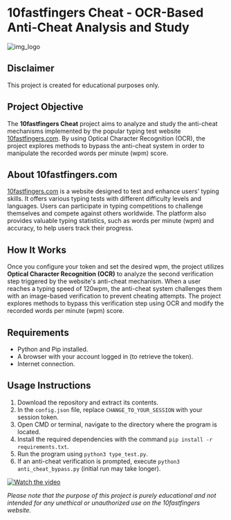 # 10fastfingers Cheat - OCR-Based Anti-Cheat Analysis and Study

![img_logo](https://10fastfingers.com/img/layout/logo%402x.png)

## Disclaimer

This project is created for educational purposes only.

## Project Objective

The **10fastfingers Cheat** project aims to analyze and study the anti-cheat mechanisms implemented by the popular typing test website [10fastfingers.com](https://10fastfingers.com). By using Optical Character Recognition (OCR), the project explores methods to bypass the anti-cheat system in order to manipulate the recorded words per minute (wpm) score.

## About 10fastfingers.com

[10fastfingers.com](https://10fastfingers.com) is a website designed to test and enhance users' typing skills. It offers various typing tests with different difficulty levels and languages. Users can participate in typing competitions to challenge themselves and compete against others worldwide. The platform also provides valuable typing statistics, such as words per minute (wpm) and accuracy, to help users track their progress.

## How It Works

Once you configure your token and set the desired wpm, the project utilizes **Optical Character Recognition (OCR)** to analyze the second verification step triggered by the website's anti-cheat mechanism. When a user reaches a typing speed of 120wpm, the anti-cheat system challenges them with an image-based verification to prevent cheating attempts. The project explores methods to bypass this verification step using OCR and modify the recorded words per minute (wpm) score.

## Requirements

- Python and Pip installed.
- A browser with your account logged in (to retrieve the token).
- Internet connection.

## Usage Instructions

1. Download the repository and extract its contents.
2. In the `config.json` file, replace `CHANGE_TO_YOUR_SESSION` with your session token.
3. Open CMD or terminal, navigate to the directory where the program is located.
4. Install the required dependencies with the command `pip install -r requirements.txt`.
5. Run the program using `python3 type_test.py`.
6. If an anti-cheat verification is prompted, execute `python3 anti_cheat_bypass.py` (initial run may take longer).

[![Watch the video](https://img.youtube.com/vi/PKN8Vs0xBnw/0.jpg)](https://www.youtube.com/watch?v=PKN8Vs0xBnw)

*Please note that the purpose of this project is purely educational and not intended for any unethical or unauthorized use on the 10fastfingers website.*
